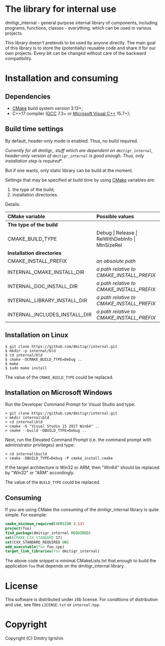 The library for internal use
============================

dmitigr_internal - general purpose internal library of components, including
programs, functions, classes - everything, which can be used in various projects.

This library doesn't pretends to be used by anyone directly. The main goal of
this library is to store the (potentially) reusable code and share it for our
own projects. Every bit can be changed without care of the backward compatibility.

Installation and consuming
==========================

Dependencies
------------

- [CMake] build system version 3.13+;
- C++17 compiler ([GCC] 7.3+ or [Microsoft Visual C++][Visual_Studio] 15.7+);

Build time settings
-------------------

By default, header-only mode is enabled. Thus, no build required.

**Currently for all dmitigr_* stuff  which are dependent on `dmitigr_internal`,
header-only version of `dmitigr_internal` is good enough. Thus, only installation
step is required**.

But if one wants, only static library can be build at the moment.

Settings that may be specified at build time by using [CMake] variables are:
  1. the type of the build;
  2. installation directories.

Details:

|CMake variable|Possible values|Default on Unix|Default on Windows|
|:-------------|:--------------|:--------------|:-----------------|
|**The type of the build**||||
|CMAKE_BUILD_TYPE|Debug \| Release \| RelWithDebInfo \| MinSizeRel|Debug|Debug|
|**Installation directories**||||
|CMAKE_INSTALL_PREFIX|*an absolute path*|"/usr/local"|"%ProgramFiles%\dmitigr_internal"|
|INTERNAL_CMAKE_INSTALL_DIR|*a path relative to CMAKE_INSTALL_PREFIX*|"share/dmitigr_internal/cmake"|"cmake"|
|INTERNAL_DOC_INSTALL_DIR|*a path relative to CMAKE_INSTALL_PREFIX*|"share/dmitigr_internal/doc"|"doc"|
|INTERNAL_LIBRARY_INSTALL_DIR|*a path relative to CMAKE_INSTALL_PREFIX*|"lib"|"lib"|
|INTERNAL_INCLUDES_INSTALL_DIR|*a path relative to CMAKE_INSTALL_PREFIX*|"include"|"include"|

Installation on Linux
---------------------

    $ git clone https://github.com/dmitigr/internal.git
    $ mkdir -p internal/bld
    $ cd internal/bld
    $ cmake -DCMAKE_BUILD_TYPE=Debug ..
    $ make
    $ sudo make install

The value of the `CMAKE_BUILD_TYPE` could be replaced.

Installation on Microsoft Windows
---------------------------------

Run the Developer Command Prompt for Visual Studio and type:

    > git clone https://github.com/dmitigr/internal.git
    > mkdir internal\bld
    > cd internal\bld
    > cmake -G "Visual Studio 15 2017 Win64" ..
    > cmake --build -DBUILD_TYPE=Debug ..

Next, run the Elevated Command Prompt (i.e. the command prompt with administrator privileges) and type:

    > cd internal\build
    > cmake -DBUILD_TYPE=Debug -P cmake_install.cmake

If the target architecture is Win32 or ARM, then "Win64" should be replaced by "Win32" or "ARM" accordingly.

The value of the `BUILD_TYPE` could be replaced.

Consuming
---------

If you are using CMake the consuming of the dmitigr_internal library is quite simple. For example:

```cmake
cmake_minimum_required(VERSION 3.13)
project(foo)
find_package(dmitigr_internal REQUIRED)
set(CMAKE_CXX_STANDARD 17)
set(CXX_STANDARD_REQUIRED ON)
add_executable(foo foo.cpp)
target_link_libraries(foo dmitigr_internal)
```

The above code snippet is minimal CMakeLists.txt that enough to build the
application `foo` that depends on the dmitigr_internal library.

License
=======

This software is distributed under zlib license. For conditions of distribution
and use, see files `LICENSE.txt` or `internal.hpp`.

Copyright
=========

Copyright (C) Dmitry Igrishin

[CMake]: https://cmake.org/
[GCC]: https://gcc.gnu.org/
[Visual_Studio]: https://www.visualstudio.com/
